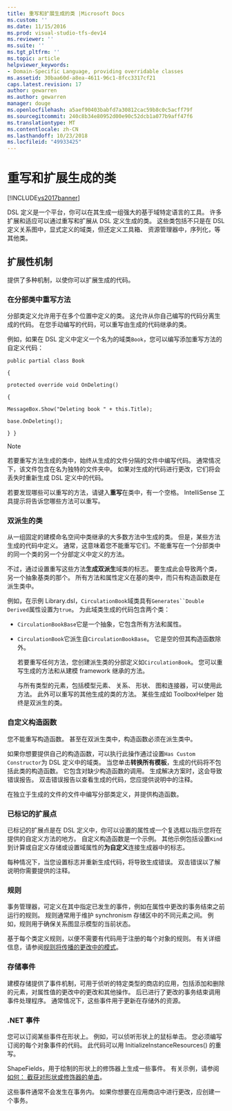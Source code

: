```yaml
---
title: 重写和扩展生成的类 |Microsoft Docs
ms.custom: ''
ms.date: 11/15/2016
ms.prod: visual-studio-tfs-dev14
ms.reviewer: ''
ms.suite: ''
ms.tgt_pltfrm: ''
ms.topic: article
helpviewer_keywords:
- Domain-Specific Language, providing overridable classes
ms.assetid: 30baa60d-a8ea-4611-96c1-8fcc3317cf21
caps.latest.revision: 17
author: gewarren
ms.author: gewarren
manager: douge
ms.openlocfilehash: a5aef90403babfd7a30812cac59b8c0c5acff79f
ms.sourcegitcommit: 240c8b34e80952d00e90c52dcb1a077b9aff47f6
ms.translationtype: MT
ms.contentlocale: zh-CN
ms.lasthandoff: 10/23/2018
ms.locfileid: "49933425"
---
```

# <a name="overriding-and-extending-the-generated-classes"></a>重写和扩展生成的类
[!INCLUDE[vs2017banner](../includes/vs2017banner.md)]

DSL 定义是一个平台，你可以在其生成一组强大的基于域特定语言的工具。 许多扩展和适应可以通过重写和扩展从 DSL 定义生成的类。 这些类包括不只是在 DSL 定义关系图中，显式定义的域类，但还定义工具箱、 资源管理器中，序列化，等其他类。  
  
## <a name="extensibility-mechanisms"></a>扩展性机制  
 提供了多种机制，以使你可以扩展生成的代码。  
  
### <a name="overriding-methods-in-a-partial-class"></a>在分部类中重写方法  
 分部类定义允许用于在多个位置中定义的类。 这允许从你自己编写的代码分离生成的代码。 在您手动编写的代码，可以重写由生成的代码继承的类。  
  
 例如，如果在 DSL 定义中定义一个名为的域类`Book`，您可以编写添加重写方法的自定义代码：  
  
 `public partial class Book`  
  
 `{`  
  
 `protected override void OnDeleting()`  
  
 `{`  
  
 `MessageBox.Show("Deleting book " + this.Title);`  
  
 `base.OnDeleting();`  
  
 `} }`  
  
> [!NOTE]
>  若要重写方法生成的类中，始终从生成的文件分隔的文件中编写代码。 通常情况下，该文件包含在名为独特的文件夹中。 如果对生成的代码进行更改，它们将会丢失时重新生成 DSL 定义中的代码。  
  
 若要发现哪些可以重写的方法，请键入**重写**在类中，有一个空格。 IntelliSense 工具提示将告诉您哪些方法可以重写。  
  
### <a name="double-derived-classes"></a>双派生的类  
 从一组固定的建模命名空间中类继承的大多数方法中生成的类。 但是，某些方法生成的代码中定义。 通常，这意味着您不能重写它们。不能重写在一个分部类中的同一个类的另一个分部定义中定义的方法。  
  
 不过，通过设置重写这些方法**生成双派生**域类的标志。 要生成此会导致两个类，另一个抽象基类的那个。 所有方法和属性定义在基的类中，而只有构造函数是在派生类中。  
  
 例如，在示例 Library.dsl，`CirculationBook`域类具有`Generates``Double Derived`属性设置为`true`。 为此域类生成的代码包含两个类：  
  
- `CirculationBookBase`它是一个抽象，它包含所有方法和属性。  
  
- `CirculationBook`它派生自`CirculationBookBase`。 它是空的但其构造函数除外。  
  
  若要重写任何方法，您创建派生类的分部定义如`CirculationBook`。 您可以重写生成的方法和从建模 framework 继承的方法。  
  
  与所有类型的元素，包括模型元素、 关系、 形状、 图和连接器，可以使用此方法。 此外可以重写的其他生成的类的方法。 某些生成如 ToolboxHelper 始终是双派生的类。  
  
### <a name="custom-constructors"></a>自定义构造函数  
 您不能重写构造函数。 甚至在双派生类中，构造函数必须在派生类中。  
  
 如果你想要提供自己的构造函数，可以执行此操作通过设置`Has Custom Constructor`为 DSL 定义中的域类。 当您单击**转换所有模板**，生成的代码将不包括此类的构造函数。 它包含对缺少构造函数的调用。 生成解决方案时，这会导致错误报告。 双击错误报告以查看生成的代码，您应提供说明中的注释。  
  
 在独立于生成的文件的文件中编写分部类定义，并提供构造函数。  
  
### <a name="flagged-extension-points"></a>已标记的扩展点  
 已标记的扩展点是在 DSL 定义中，你可以设置的属性或一个复选框以指示您将在提供的自定义方法的地方。 自定义构造函数是一个示例。 其他示例包括设置`Kind`到计算或自定义存储或设置域属性的**为自定义**连接生成器中的标志。  
  
 每种情况下，当您设置标志并重新生成代码，将导致生成错误。 双击错误以了解说明你需要提供的注释。  
  
### <a name="rules"></a>规则  
 事务管理器，可定义在其中指定已发生的事件，例如在属性中更改的事务结束之前运行的规则。 规则通常用于维护 synchronism 存储区中的不同元素之间。 例如，规则用于确保关系图显示模型的当前状态。  
  
 基于每个类定义规则，以便不需要有代码用于注册的每个对象的规则。 有关详细信息，请参阅[规则将传播的更改中的模式](../modeling/rules-propagate-changes-within-the-model.md)。  
  
### <a name="store-events"></a>存储事件  
 建模存储提供了事件机制，可用于侦听的特定类型的商店的应用，包括添加和删除的元素，对属性值的更改中的更改和其他操作。 后已进行了更改的事务结束调用事件处理程序。 通常情况下，这些事件用于更新在存储外的资源。  
  
### <a name="net-events"></a>.NET 事件  
 您可以订阅某些事件在形状上。 例如，可以侦听形状上的鼠标单击。 您必须编写订阅的每个对象事件的代码。 此代码可以用 InitializeInstanceResources() 的重写。  
  
 ShapeFields，用于绘制的形状上的修饰器上生成一些事件。 有关示例，请参阅[如何： 截获对形状或修饰器的单击](../modeling/how-to-intercept-a-click-on-a-shape-or-decorator.md)。  
  
 这些事件通常不会发生在事务内。 如果你想要在应用商店中进行更改，应创建一个事务。



